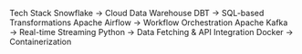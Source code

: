 Tech Stack
Snowflake → Cloud Data Warehouse
DBT → SQL-based Transformations
Apache Airflow → Workflow Orchestration
Apache Kafka → Real-time Streaming
Python → Data Fetching & API Integration
Docker → Containerization
